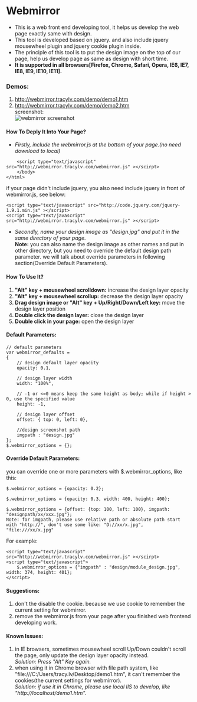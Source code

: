 Webmirror
=========

*   This is a web front end developing tool, it helps us develop the web page exactly same with design.              
*   This tool is developed based on jquery. and also include jquery mousewheel plugin and jquery cookie plugin inside. 
*   The principle of this tool is to put the design image on the top of our page, help us develop page as same as design with short time.
*   **It is supported in all browsers[Firefox, Chrome, Safari, Opera, IE6, IE7, IE8, IE9, IE10, IE11].**

### Demos:
1. http://webmirror.tracylv.com/demo/demo1.htm             
2. http://webmirror.tracylv.com/demo/demo2.htm          
screenshot:              
![webmirror screenshot][1]           

#### How To Deply It Into Your Page?
* *Firstly, include the webmirror.js at the bottom of your page.(no need download to local)*        
```
	<script type="text/javascript" src="http://webmirror.tracylv.com/webmirror.js" ></scirpt>
    </body>
</html>
```
if your page didn't include jquery, you also need include jquery in front of webmirror.js, see below:
```
<script type="text/javascript" src="http://code.jquery.com/jquery-1.9.1.min.js" ></script>
<script type="text/javascript" src="http://webmirror.tracylv.com/webmirror.js" ></script>
```      

* *Secondly, name your design image as "design.jpg" and put it in the same directory of your page.*     
  **Note:** you can also name the design image as other names and put in other directory, but you need to override the default design path parameter. we will talk about override parameters in following section(Override Default Parameters).

#### How To Use It?
1. **"Alt" key + mousewheel scrolldown:** increase the design layer opacity        
2. **"Alt" key + mousewheel scrollup:** decrease the design layer opacity       
3. **Drag design image or "Alt" key + Up/Right/Down/Left key:** move the design layer position       
4. **Double click the design layer:** close the design layer            
5. **Double click in your page:** open the design layer      

#### Default Parameters:
```
// default parameters
var webmirror_defaults = 
{
	// design default layer opacity
	opacity: 0.1,
	
	// design layer width
	width: "100%",
	
	// -1 or <=0 means keep the same height as body; while if height > 0, use the specified value
	height: -1,
	
	// design layer offset
	offset: { top: 0, left: 0},
	
	//design screenshot path
	imgpath : "design.jpg"
};
$.webmirror_options = {};
```
#### Override Default Parameters:
you can override one or more parameters with $.webmirror_options, like this:    
```
$.webmirror_options = {opacity: 0.2};

$.webmirror_options = {opacity: 0.3, width: 400, height: 400};

$.webmirror_options = {offset: {top: 100, left: 100}, imgpath: "designpath/xx/xxx.jpg"};
Note: for imgpath, please use relative path or absolute path start with "http://", don't use some like: "D://xx/x.jpg", "file:///xx/x.jpg"
```
For example:       
```
<script type="text/javascript" src="http://webmirror.tracylv.com/webmirror.js" ></scirpt>
<script type="text/javascript">
	$.webmirror_options = {"imgpath" : "design/module_design.jpg", width: 374, height: 401};
</script>
```

#### Suggestions:
1. don't the disable the cookie. because we use cookie to remember the current setting for webmirror.
2. remove the webmirror.js from your page after you finished web frontend developing work. 

#### Known Issues:
1. in IE browsers, sometimes mousewheel scroll Up/Down couldn't scroll the page, only update the design layer opacity instead.     
*Solution: Press "Alt" Key again.*
2. when using it in Chrome browser with file path system, like "file:///C:/Users/tracy.lv/Desktop/demo1.htm", it can't remember the cookies(the current settings for webmirror).         
*Solution: if use it in Chrome, please use local IIS to develop, like "http://localhost/demo1.htm".*



[1]:https://github.com/tracylv/webmirror/blob/master/demo/demo_screenshot/demo2screenshot.jpg
[2]:https://github.com/tracylv/webmirror/blob/master/demo/demo_screenshot/defaultparameters.jpg
[3]:https://github.com/tracylv/webmirror/blob/master/demo/demo_screenshot/overrideparameters.jpg
